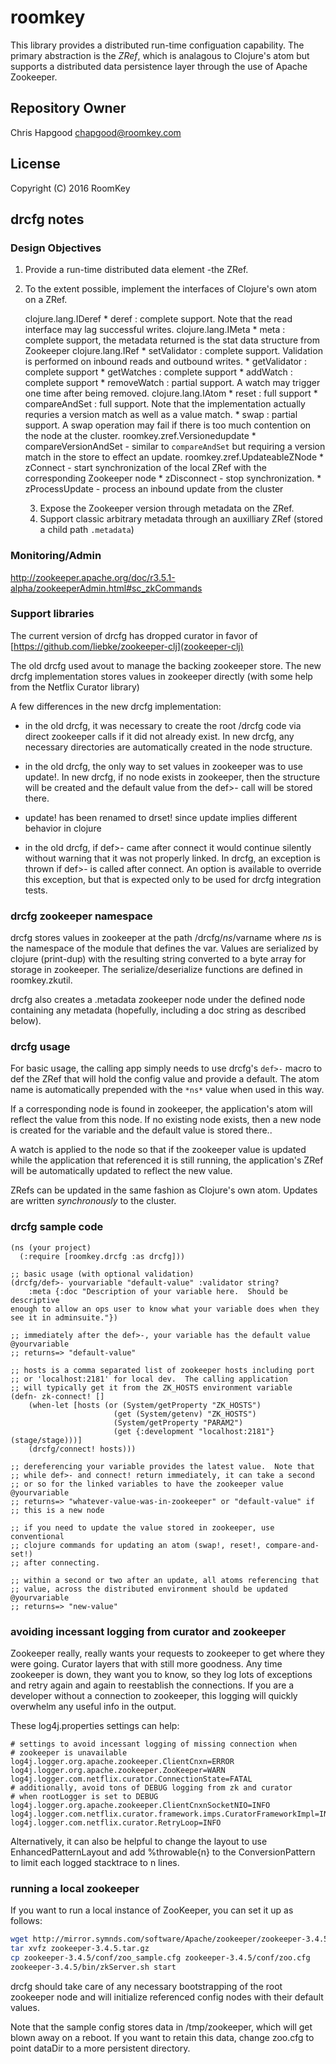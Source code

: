 # roomkey

This library provides a distributed run-time configuation capability.  The primary abstraction is
the *ZRef*, which is analagous to Clojure's atom but supports a distributed data persistence layer
through the use of Apache Zookeeper.

## Repository Owner
Chris Hapgood
chapgood@roomkey.com

## License

Copyright (C) 2016 RoomKey

## drcfg notes

### Design Objectives
1. Provide a run-time distributed data element -the ZRef.
2. To the extent possible, implement the interfaces of Clojure's own atom on a ZRef.
   
   clojure.lang.IDeref
	   * deref : complete support.  Note that the read interface may lag successful writes.
   clojure.lang.IMeta
	   * meta : complete support, the metadata returned is the stat data structure from Zookeeper
   clojure.lang.IRef
	   * setValidator : complete support.  Validation is performed on inbound reads and outbound writes.
	   * getValidator : complete support
	   * getWatches : complete support
	   * addWatch : complete support
	   * removeWatch : partial support.  A watch may trigger one time after being removed.
   clojure.lang.IAtom
	   * reset : full support
	   * compareAndSet : full support.  Note that the implementation actually requries a version match
	   as well as a value match.
	   * swap : partial support.  A swap operation may fail if there is too much contention on the node
	   at the cluster.
   roomkey.zref.Versionedupdate
	   * compareVersionAndSet - similar to `compareAndSet` but requiring a version match in the store
	   to effect an update.
   roomkey.zref.UpdateableZNode
	   * zConnect - start synchronization of the local ZRef with the corresponding Zookeeper node
	   * zDisconnect - stop synchronization.
	   * zProcessUpdate - process an inbound update from the cluster
	   
   3. Expose the Zookeeper version through metadata on the ZRef.
   4. Support classic arbitrary metadata through an auxilliary ZRef (stored a child path `.metadata`)

### Monitoring/Admin
http://zookeeper.apache.org/doc/r3.5.1-alpha/zookeeperAdmin.html#sc_zkCommands

### Support libraries

The current version of drcfg has dropped curator in favor of [https://github.com/liebke/zookeeper-clj](zookeeper-clj)

The old drcfg used avout to manage the backing zookeeper store. The
new drcfg implementation stores values in zookeeper directly (with
some help from the Netflix Curator library)

A few differences in the new drcfg implementation:

* in the old drcfg, it was necessary to create the root /drcfg code
  via direct zookeeper calls if it did not already exist. In new
  drcfg, any necessary directories are automatically created in the
  node structure.

* in the old drcfg, the only way to set values in zookeeper was to use
  update!. In new drcfg, if no node exists in zookeeper, then the
  structure will be created and the default value from the def>- call
  will be stored there.

* update! has been renamed to drset! since update implies different
  behavior in clojure

* in the old drcfg, if def>- came after connect it would continue
  silently without warning that it was not properly linked. In drcfg,
  an exception is thrown if def>- is called after connect. An option
  is available to override this exception, but that is expected only
  to be used for drcfg integration tests.

### drcfg zookeeper namespace

drcfg stores values in zookeeper at the path /drcfg/*ns*/varname where
*ns* is the namespace of the module that defines the var. Values are
serialized by clojure (print-dup) with the resulting string converted
to a byte array for storage in zookeeper. The serialize/deserialize
functions are defined in roomkey.zkutil.

drcfg also creates a .metadata zookeeper node under the defined node
containing any metadata (hopefully, including a doc string as
described below).

### drcfg usage

For basic usage, the calling app simply needs to use drcfg's `def>-`
macro to def the ZRef that will hold the config value and provide a
default. The atom name is automatically prepended with the `*ns*` value
when used in this way.

If a corresponding node is found in zookeeper, the application's atom
will reflect the value from this node. If no existing node exists,
then a new node is created for the variable and the default value is
stored there..

A watch is applied to the node so that if the zookeeper value is
updated while the application that referenced it is still running, the
application's ZRef will be automatically updated to reflect the new
value.

ZRefs can be updated in the same fashion as Clojure's own atom.  Updates
are written *synchronously* to the cluster.

### drcfg sample code

```
(ns (your project)
  (:require [roomkey.drcfg :as drcfg]))

;; basic usage (with optional validation)
(drcfg/def>- yourvariable "default-value" :validator string?
	:meta {:doc "Description of your variable here.  Should be descriptive
enough to allow an ops user to know what your variable does when they
see it in adminsuite."})

;; immediately after the def>-, your variable has the default value
@yourvariable
;; returns=> "default-value"

;; hosts is a comma separated list of zookeeper hosts including port 
;; or 'localhost:2181' for local dev.  The calling application 
;; will typically get it from the ZK_HOSTS environment variable
(defn- zk-connect! []
	(when-let [hosts (or (System/getProperty "ZK_HOSTS")
                       (get (System/getenv) "ZK_HOSTS")
                       (System/getProperty "PARAM2")
                       (get {:development "localhost:2181"} (stage/stage)))]
    (drcfg/connect! hosts)))

;; dereferencing your variable provides the latest value.  Note that 
;; while def>- and connect! return immediately, it can take a second
;; or so for the linked variables to have the zookeeper value
@yourvariable
;; returns=> "whatever-value-was-in-zookeeper" or "default-value" if
;; this is a new node

;; if you need to update the value stored in zookeeper, use conventional
;; clojure commands for updating an atom (swap!, reset!, compare-and-set!)
;; after connecting.

;; within a second or two after an update, all atoms referencing that
;; value, across the distributed environment should be updated
@yourvariable
;; returns=> "new-value"

```
### avoiding incessant logging from curator and zookeeper

Zookeeper really, really wants your requests to zookeeper to get where
they were going. Curator layers that with still more goodness. Any
time zookeeper is down, they want you to know, so they log lots of
exceptions and retry again and again to reestablish the connections.
If you are a developer without a connection to zookeeper, this logging
will quickly overwhelm any useful info in the output.

These log4j.properties settings can help:

```
# settings to avoid incessant logging of missing connection when 
# zookeeper is unavailable
log4j.logger.org.apache.zookeeper.ClientCnxn=ERROR
log4j.logger.org.apache.zookeeper.ZooKeeper=WARN
log4j.logger.com.netflix.curator.ConnectionState=FATAL
# additionally, avoid tons of DEBUG logging from zk and curator 
# when rootLogger is set to DEBUG
log4j.logger.org.apache.zookeeper.ClientCnxnSocketNIO=INFO
log4j.logger.com.netflix.curator.framework.imps.CuratorFrameworkImpl=INFO
log4j.logger.com.netflix.curator.RetryLoop=INFO
```

Alternatively, it can also be helpful to change the layout to use
EnhancedPatternLayout and add %throwable{n} to the ConversionPattern
to limit each logged stacktrace to n lines.

### running a local zookeeper

If you want to run a local instance of ZooKeeper, you can set it up as follows:

```bash
wget http://mirror.symnds.com/software/Apache/zookeeper/zookeeper-3.4.5/zookeeper-3.4.5.tar.gz
tar xvfz zookeeper-3.4.5.tar.gz
cp zookeeper-3.4.5/conf/zoo_sample.cfg zookeeper-3.4.5/conf/zoo.cfg
zookeeper-3.4.5/bin/zkServer.sh start
```

drcfg should take care of any necessary bootstrapping of the root
zookeeper node and will initialize referenced config nodes with their
default values.

Note that the sample config stores data in /tmp/zookeeper, which will
get blown away on a reboot. If you want to retain this data, change
zoo.cfg to point dataDir to a more persistent directory.
